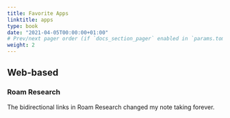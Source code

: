 ```yaml
---
title: Favorite Apps
linktitle: apps
type: book
date: "2021-04-05T00:00:00+01:00"
# Prev/next pager order (if `docs_section_pager` enabled in `params.toml`)
weight: 2
---
```


## Web-based
### Roam Research
The bidirectional links in Roam Research changed my note taking forever.